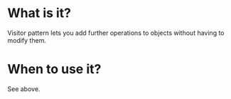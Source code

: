 # What is it?
Visitor pattern lets you add further operations to objects without having to modify them.

# When to use it?
See above.